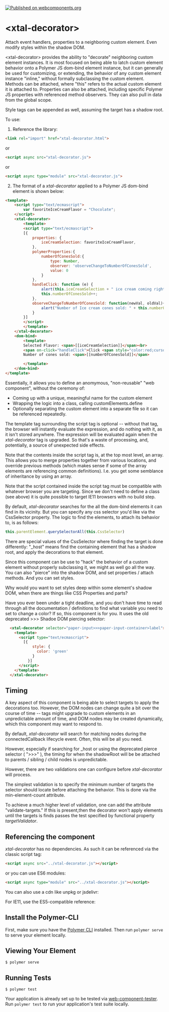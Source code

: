 [![Published on webcomponents.org](https://img.shields.io/badge/webcomponents.org-published-blue.svg)](https://www.webcomponents.org/element/bahrus/xtal-decorator)

# \<xtal-decorator\>

Attach event handlers, properties to a neighboring custom element.  Even modify styles within the shadow DOM.

\<xtal-decorator\> provides the ability to "decorate" neighboring custom element instances.  It is most focused on being able to latch custom element behavior onto a Polymer JS dom-bind element instance, but it can generally be used for customizing, or extending, the behavior of any custom element instance "inline," without formally subclassing the custom element.  Methods can be attached, where "this" refers to the actual custom element it is attached to.  Properties can also be attached, including specific Polymer JS properties with referenced method observers.  They can also pull in data from the global scope.

Style tags can be appended as well, assuming the target has a shadow root.

<!--
```
<custom-element-demo>
  <template>
  <link rel="import" href="https://rawgit.com/bahrus/xtal/master/bower_components/polymer/lib/elements/dom-bind.html">
    <link rel="import" href="xtal-decorator.html">
            <xtal-decorator>
          <template>
          <script type="text/ecmascript">
            [{
              properties: {
                iceCreamSelection: 'Vanilla',
              },
              polymerProperties:{
                numberOfConesSold:{
                  type: Number,
                  observer: 'observeChangeToNumberOfConesSold',
                  value: 0
                }
              },
              handleClick: function (e) {
                alert(this.iceCreamSelection + " ice cream coming right up!");
                this.numberOfConesSold++;
              },
              observeChangeToNumberOfConesSold: function(newVal, oldVal){
                alert("Number of Ice cream cones sold: " + this.numberOfConesSold);
              }
            }]
         </script>
         </template>
        </xtal-decorator>
        <dom-bind>
          <template>
            Selected Flavor: <span>[[iceCreamSelection]]</span><br>
            <span on-click="handleClick">Click <span style="color:red;cursor:pointer">Here</span> to Order Your Ice Cream</span><br>
            Number of cones sold: <span>[[numberOfConesSold]]</span>

          </template>
        </dom-bind>
    
  </template
</custom-element-demo>
```
-->

To use:

1)  Reference the library: 

```html
<link rel="import" href="xtal-decorator.html">
```

or

```html
<script async src="xtal-decorator.js">
```

or

```html
<script async type="module" src="xtal-decorator.js">
```

2)  The format of a _xtal-decorator_ applied to a Polymer JS dom-bind element is shown below:

```html
<template>
    <script type="text/ecmascript">
        var favoriteIceCreamFlavor = "Chocolate";
    </script>
    <xtal-decorator>
        <template>
        <script type="text/ecmascript">
        [{
            properties: {
                iceCreamSelection: favoriteIceCreamFlavor,
            },
            polymerProperties:{
                numberOfConesSold:{
                    type: Number,
                    observer: 'observeChangeToNumberOfConesSold',
                    value: 0
                }
            },
            handleClick: function (e) {
                alert(this.iceCreamSelection + " ice cream coming right up!");
                this.numberOfConesSold++;
            },
            observeChangeToNumberOfConesSold: function(newVal, oldVal){
                alert("Number of Ice cream cones sold: " + this.numberOfConesSold);
            }
        }]
        </script>
        </template>
    </xtal-decorator>
    <dom-bind>
        <template>
        Selected Flavor: <span>[[iceCreamSelection]]</span><br>
        <span on-click="handleClick">Click <span style="color:red;cursor:pointer">Here</span> to Order Your Ice Cream</span><br>
        Number of cones sold: <span>[[numberOfConesSold]]</span>

        </template>
    </dom-bind>
</template>
```

Essentially, it allows you to define an anomymous, "non-reusable" "web component", without the ceremony of:

- Coming up with a unique, meaningful name for the custom element
- Wrapping the logic into a class, calling customElements.define
- Optionally separating the custom element into a separate file so it can be referenced repeatedly.  

The template tag surrounding the script tag is optional -- without that tag, the browser will instantly evaluate the expression, and do nothing with it, as it isn't stored anywhere.  The expression will be evaluated again when the _xtal-decorator_ tag is upgraded.  So that's a waste of processing, and, potentially, a source of unexpected side effects.

Note that the contents inside the script tag is, at the top most level, an array.  This allows you to merge properties together from various locations, and override previous methods (which makes sense if some of the array elements are referencing common definitions).  I.e. you get some semblance of inheritance by using an array.

Note that the script contained inside the script tag must be compatible with whatever browser you are targeting.  Since we don't need to define a class (see above) it is quite possible to target IE11 browsers with no build step.

By default, _xtal-decorator_ searches for the all the dom-bind elements it can find in its vicinity.  But you can specify any css selector you'd like via the CssSelector property.  The logic to find the elements, to attach its behavior to, is as follows:

```JavaScript
this.parentElement.querySelectorAll(this.CssSelector)
``` 

There are special values of the CssSelector where finding the target is done differently:  "_host" means find the containing element that has a shadow root, and apply the decorations to that element.

Since this component can be use to "hack" the behavior of a custom element without properly subclassing it, we might as well go all the way.  You can also "pierce" into the shadow DOM, and set properties / attach methods.  And you can set styles.

Why would you want to set styles deep within some element's shadow DOM, when there are things like CSS Properties and parts?  

Have you ever been under a tight deadline, and you don't have time to read through all the documentation / definitions to find what variable you need to set to change a color?  If so, this component is for you.  It uses the old deprecated >>> Shadoe DOM piercing selector:

```html
  <xtal-decorator selector="paper-input>>>paper-input-container>label">
    <template>
      <script type="text/ecmascript">
        [{
            style: {
              color: 'green'
            }
          }]
      </script>
    </template>
  </xtal-decorator>
```

## Timing

A key aspect of this component is being able to select targets to apply the decorations too.  However, the DOM nodes can change quite a bit over the course of time -- tags might upgrade to custom elements in an unpredictable amount of time, and DOM nodes may be created dynamically, which this component may want to respond to.

By default, *xtal-decorator* will search for matching nodes during the connectedCallback lifecycle event.  Often, this will be all you need.

However, especially if searching for _host or using the deprecated pierce selector ( ">>>" ), the timing for when the shadowRoot will be be attached to parents / sibling / child nodes is unpredictable.  

However, there are two validations one can configure before *xtal-decorator* will process.

The simplest validation is to specify the minimum number of targets the selector should locate before attaching the behavior.  This is done via the min-element-count attribute.

To achieve a much higher level of validation, one can add the attribute "validate-targets."  If this is present,then the decorator won't apply elements until the targets is finds passes the test specified by functional property *targetValidator*. 

## Referencing the component

_xtal-decorator_ has no dependencies.  As such it can be referenced via the classic script tag:

```html
<script async src="../xtal-decorator.js"></script>
```

or you can use ES6 modules:

```html
<script async type="module" src="../xtal-decorator.js"></script>
```

You can also use a cdn like unpkg or jsdelivr:

<script async src="https://cdn.jsdelivr.net/npm/xtal-decorator/build/ES6/xtal-decorator.js"></script>

For IE11, use the ES5-compatible reference:

<script async src="https://cdn.jsdelivr.net/npm/xtal-decorator/build/ES5/xtal-decorator.js"></script>

## Install the Polymer-CLI

First, make sure you have the [Polymer CLI](https://www.npmjs.com/package/polymer-cli) installed. Then run `polymer serve` to serve your element locally.

## Viewing Your Element

```
$ polymer serve
```

## Running Tests

```
$ polymer test
```

Your application is already set up to be tested via [web-component-tester](https://github.com/Polymer/web-component-tester). Run `polymer test` to run your application's test suite locally.
